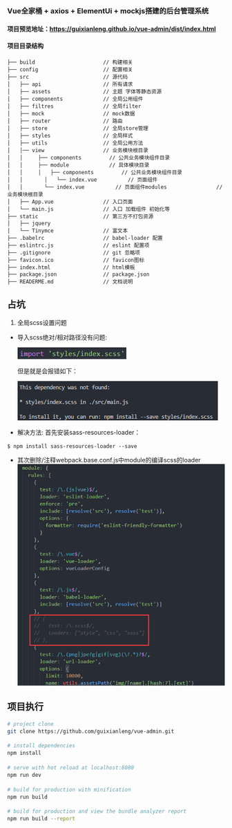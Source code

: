 ### Vue全家桶 + axios + ElementUi + mockjs搭建的后台管理系统

#### 项目预览地址：https://guixianleng.github.io/vue-admin/dist/index.html

#### 项目目录结构
```shell
├── build                      // 构建相关  
├── config                     // 配置相关
├── src                        // 源代码
│   ├── api                    // 所有请求
│   ├── assets                 // 主题 字体等静态资源
│   ├── components             // 全局公用组件
│   ├── filtres                // 全局filter
│   ├── mock                   // mock数据
│   ├── router                 // 路由
│   ├── store                  // 全局store管理
│   ├── styles                 // 全局样式
│   ├── utils                  // 全局公用方法
│   │── view                   // 业务模块根目录
│   │	  ├── components         // 公共业务模块组件目录
│   │	  ├── module             // 具体模块目录
│   │	  │   ├── components         // 公共业务模块组件目录
│   │		│   └── index.vue          // 页面组件
│   │		└── index.vue          // 页面组件modules                // 业务模块根目录
│   ├── App.vue                // 入口页面
│   └── main.js                // 入口 加载组件 初始化等
├── static                     // 第三方不打包资源
│   ├── jquery
│   └── Tinymce                // 富文本
├── .babelrc                   // babel-loader 配置
├── eslintrc.js                // eslint 配置项
├── .gitignore                 // git 忽略项
├── favicon.ico                // favicon图标
├── index.html                 // html模板
├── package.json               // package.json
├── READERME.md                // 文档说明
```
## 占坑
1. 全局scss设置问题
- 导入scss绝对/相对路径没有问题:

  ![](https://github.com/guixianleng/vue-admin/blob/master/static/errorImages/relative_path.png)
  
  但是就是会报错如下：
  
  ![](https://github.com/guixianleng/vue-admin/blob/master/static/errorImages/errorMsg.png)

- 解决方法:
 首先安装sass-resources-loader：
```
$ npm install sass-resources-loader --save
```
- 其次删除/注释webpack.base.conf.js中module的编译scss的loader
  ![](https://github.com/guixianleng/vue-admin/blob/master/static/errorImages/resolve.png)


## 项目执行

``` bash
# project clone
git clone https://github.com/guixianleng/vue-admin.git

# install dependencies
npm install

# serve with hot reload at localhost:8080
npm run dev

# build for production with minification
npm run build

# build for production and view the bundle analyzer report
npm run build --report

```
